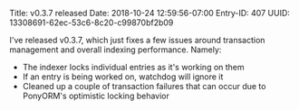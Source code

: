 Title: v0.3.7 released
Date: 2018-10-24 12:59:56-07:00
Entry-ID: 407
UUID: 13308691-62ec-53c6-8c20-c99870bf2b09

I've released v0.3.7, which just fixes a few issues around transaction management and overall indexing performance. Namely:

* The indexer locks individual entries as it's working on them
* If an entry is being worked on, watchdog will ignore it
* Cleaned up a couple of transaction failures that can occur due to PonyORM's optimistic locking behavior

